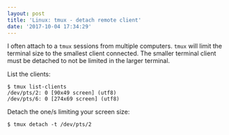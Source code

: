 ```yaml
---
layout: post
title: 'Linux: tmux - detach remote client'
date: '2017-10-04 17:34:29'
---
```


I often attach to a `tmux` sessions from multiple computers.  `tmux` will limit the terminal size to the smallest client connected.  The smaller terminal client must be detached to not be limited in the larger terminal.

List the clients:
```
$ tmux list-clients   
/dev/pts/2: 0 [90x49 screen] (utf8)          
/dev/pts/6: 0 [274x69 screen] (utf8)
```

Detach the one/s limiting your screen size:
```
$ tmux detach -t /dev/pts/2 
```